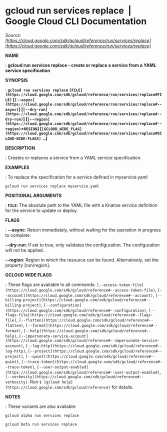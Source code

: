 # gcloud run services replace  |  Google Cloud CLI Documentation

*Source: [https://cloud.google.com/sdk/gcloud/reference/run/services/replace](https://cloud.google.com/sdk/gcloud/reference/run/services/replace)*

**NAME**

: **gcloud run services replace - create or replace a service from a YAML service specification**

**SYNOPSIS**

: **`gcloud run services replace` `[FILE](https://cloud.google.com/sdk/gcloud/reference/run/services/replace#FILE)` [`[--async](https://cloud.google.com/sdk/gcloud/reference/run/services/replace#--async)`] [`[--dry-run](https://cloud.google.com/sdk/gcloud/reference/run/services/replace#--dry-run)`] [`[--region](https://cloud.google.com/sdk/gcloud/reference/run/services/replace#--region)`=`REGION`] [`[GCLOUD_WIDE_FLAG](https://cloud.google.com/sdk/gcloud/reference/run/services/replace#GCLOUD-WIDE-FLAGS) …`]**

**DESCRIPTION**

: Creates or replaces a service from a YAML service specification.

**EXAMPLES**

: To replace the specification for a service defined in myservice.yaml

```
gcloud run services replace myservice.yaml
```

**POSITIONAL ARGUMENTS**

: **`FILE`**:
The absolute path to the YAML file with a Knative service definition for the
service to update or deploy.

**FLAGS**

: **--async**:
Return immediately, without waiting for the operation in progress to complete.

**--dry-run**:
If set to true, only validates the configuration. The configuration will not be
applied.

**--region**:
Region in which the resource can be found. Alternatively, set the property
[run/region].

**GCLOUD WIDE FLAGS**

: These flags are available to all commands: `[--access-token-file](https://cloud.google.com/sdk/gcloud/reference#--access-token-file)`,
`[--account](https://cloud.google.com/sdk/gcloud/reference#--account)`, `[--billing-project](https://cloud.google.com/sdk/gcloud/reference#--billing-project)`,
`[--configuration](https://cloud.google.com/sdk/gcloud/reference#--configuration)`,
`[--flags-file](https://cloud.google.com/sdk/gcloud/reference#--flags-file)`,
`[--flatten](https://cloud.google.com/sdk/gcloud/reference#--flatten)`, `[--format](https://cloud.google.com/sdk/gcloud/reference#--format)`, `[--help](https://cloud.google.com/sdk/gcloud/reference#--help)`, `[--impersonate-service-account](https://cloud.google.com/sdk/gcloud/reference#--impersonate-service-account)`,
`[--log-http](https://cloud.google.com/sdk/gcloud/reference#--log-http)`,
`[--project](https://cloud.google.com/sdk/gcloud/reference#--project)`, `[--quiet](https://cloud.google.com/sdk/gcloud/reference#--quiet)`, `[--trace-token](https://cloud.google.com/sdk/gcloud/reference#--trace-token)`, `[--user-output-enabled](https://cloud.google.com/sdk/gcloud/reference#--user-output-enabled)`,
`[--verbosity](https://cloud.google.com/sdk/gcloud/reference#--verbosity)`.
Run `$ [gcloud help](https://cloud.google.com/sdk/gcloud/reference)` for details.

**NOTES**

: These variants are also available:

```
gcloud alpha run services replace
```

```
gcloud beta run services replace
```